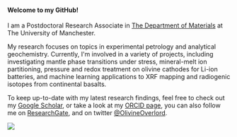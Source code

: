 #### Welcome to my GitHub!

I am a Postdoctoral Research Associate in [The Department of Materials](https://www.materials.manchester.ac.uk/) at The University of Manchester. 

My research focuses on topics in experimental petrology and analytical geochemistry. Currently, I'm involved in a variety of projects, including investigating mantle phase transitions under stress, mineral-melt ion partitioning, pressure and redox treatment on olivine cathodes for Li-ion batteries, and machine learning applications to XRF mapping and radiogenic isotopes from continental basalts.

To keep up-to-date with my latest research findings, feel free to check out my [Google Scholar](https://scholar.google.com/citations?user=6cWCOHkAAAAJ&hl=en), or take a look at my [ORCID page](https://orcid.org/0000-0001-7869-1479), you can also follow me on [ResearchGate](https://www.researchgate.net/profile/Joshua-Shea), and on twitter [@OlivineOverlord](https://twitter.com/OlivineOverlord).


<img src="https://github-readme-stats.vercel.app/api/top-langs?username=zluvsand&layout=compact"/>
